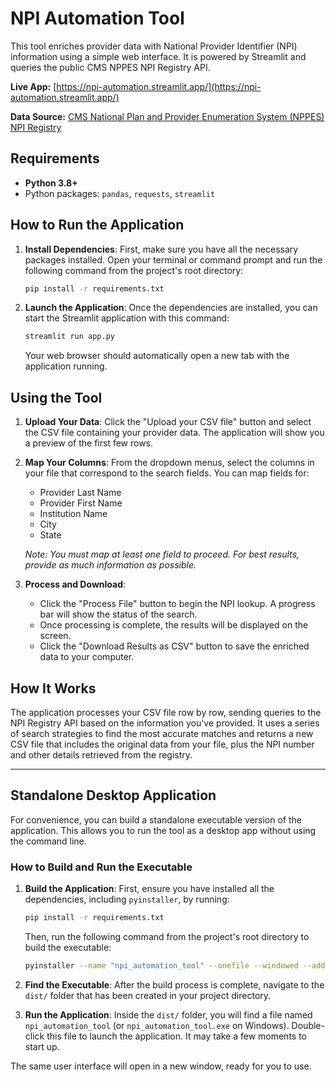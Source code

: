 # NPI Automation Tool

This tool enriches provider data with National Provider Identifier (NPI) information using a simple web interface. It is powered by Streamlit and queries the public CMS NPPES NPI Registry API.

**Live App:** [https://npi-automation.streamlit.app/](https://npi-automation.streamlit.app/)

**Data Source:** [CMS National Plan and Provider Enumeration System (NPPES) NPI Registry](https://npiregistry.cms.hhs.gov/)

## Requirements

- **Python 3.8+**
- Python packages: `pandas`, `requests`, `streamlit`

## How to Run the Application

1.  **Install Dependencies**:
    First, make sure you have all the necessary packages installed. Open your terminal or command prompt and run the following command from the project's root directory:

    ```bash
    pip install -r requirements.txt
    ```

2.  **Launch the Application**:
    Once the dependencies are installed, you can start the Streamlit application with this command:

    ```bash
    streamlit run app.py
    ```

    Your web browser should automatically open a new tab with the application running.

## Using the Tool

1.  **Upload Your Data**:
    Click the "Upload your CSV file" button and select the CSV file containing your provider data. The application will show you a preview of the first few rows.

2.  **Map Your Columns**:
    From the dropdown menus, select the columns in your file that correspond to the search fields. You can map fields for:
    -   Provider Last Name
    -   Provider First Name
    -   Institution Name
    -   City
    -   State

    *Note: You must map at least one field to proceed. For best results, provide as much information as possible.*

3.  **Process and Download**:
    -   Click the "Process File" button to begin the NPI lookup. A progress bar will show the status of the search.
    -   Once processing is complete, the results will be displayed on the screen.
    -   Click the "Download Results as CSV" button to save the enriched data to your computer.

## How It Works

The application processes your CSV file row by row, sending queries to the NPI Registry API based on the information you've provided. It uses a series of search strategies to find the most accurate matches and returns a new CSV file that includes the original data from your file, plus the NPI number and other details retrieved from the registry.

---

## Standalone Desktop Application

For convenience, you can build a standalone executable version of the application. This allows you to run the tool as a desktop app without using the command line.

### How to Build and Run the Executable

1.  **Build the Application**:
    First, ensure you have installed all the dependencies, including `pyinstaller`, by running:
    ```bash
    pip install -r requirements.txt
    ```
    Then, run the following command from the project's root directory to build the executable:
    ```bash
    pyinstaller --name "npi_automation_tool" --onefile --windowed --add-data "app.py:." --add-data "npi_utils.py:." run_app.py
    ```

2.  **Find the Executable**:
    After the build process is complete, navigate to the `dist/` folder that has been created in your project directory.

3.  **Run the Application**:
    Inside the `dist/` folder, you will find a file named `npi_automation_tool` (or `npi_automation_tool.exe` on Windows). Double-click this file to launch the application. It may take a few moments to start up.

The same user interface will open in a new window, ready for you to use.